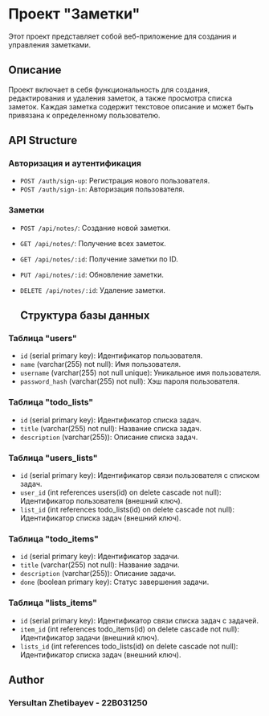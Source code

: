 # Проект "Заметки"

Этот проект представляет собой веб-приложение для создания и управления заметками.

## Описание

Проект включает в себя функциональность для создания, редактирования и удаления заметок, а также просмотра списка заметок. Каждая заметка содержит текстовое описание и может быть привязана к определенному пользователю.

## API Structure

### Авторизация и аутентификация

- `POST /auth/sign-up`: Регистрация нового пользователя.
- `POST /auth/sign-in`: Авторизация пользователя.

### Заметки

- `POST /api/notes/`: Создание новой заметки.
- `GET /api/notes/`: Получение всех заметок.
- `GET /api/notes/:id`: Получение заметки по ID.
- `PUT /api/notes/:id`: Обновление заметки.
- `DELETE /api/notes/:id`: Удаление заметки.


  ## Структура базы данных

### Таблица "users"

- `id` (serial primary key): Идентификатор пользователя.
- `name` (varchar(255) not null): Имя пользователя.
- `username` (varchar(255) not null unique): Уникальное имя пользователя.
- `password_hash` (varchar(255) not null): Хэш пароля пользователя.

### Таблица "todo_lists"

- `id` (serial primary key): Идентификатор списка задач.
- `title` (varchar(255) not null): Название списка задач.
- `description` (varchar(255)): Описание списка задач.

### Таблица "users_lists"

- `id` (serial primary key): Идентификатор связи пользователя с списком задач.
- `user_id` (int references users(id) on delete cascade not null): Идентификатор пользователя (внешний ключ).
- `list_id` (int references todo_lists(id) on delete cascade not null): Идентификатор списка задач (внешний ключ).

### Таблица "todo_items"

- `id` (serial primary key): Идентификатор задачи.
- `title` (varchar(255) not null): Название задачи.
- `description` (varchar(255)): Описание задачи.
- `done` (boolean primary key): Статус завершения задачи.

### Таблица "lists_items"

- `id` (serial primary key): Идентификатор связи списка задач с задачей.
- `item_id` (int references todo_items(id) on delete cascade not null): Идентификатор задачи (внешний ключ).
- `lists_id` (int references todo_lists(id) on delete cascade not null): Идентификатор списка задач (внешний ключ).

 ## Author
 ### Yersultan Zhetibayev - 22B031250
